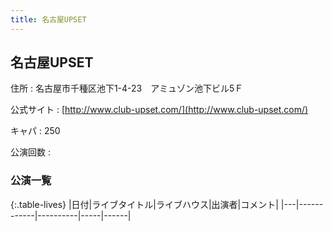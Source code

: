 ```yaml
---
title: 名古屋UPSET
---
```

## 名古屋UPSET


住所
:    名古屋市千種区池下1-4-23　アミュゾン池下ビル5Ｆ

公式サイト
:    [http://www.club-upset.com/](http://www.club-upset.com/)

キャパ
:    250

公演回数
: 


### 公演一覧

{:.table-lives}
|日付|ライブタイトル|ライブハウス|出演者|コメント|
|---|------------|----------|-----|------|
